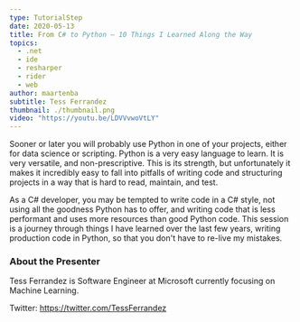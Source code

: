 ```yaml
---
type: TutorialStep
date: 2020-05-13
title: From C# to Python – 10 Things I Learned Along the Way
topics:
  - .net
  - ide
  - resharper
  - rider
  - web
author: maartenba
subtitle: Tess Ferrandez
thumbnail: ./thumbnail.png
video: "https://youtu.be/LDVVvwoVtLY"
---
```


Sooner or later you will probably use Python in one of your projects, either for data science or scripting. Python is a very easy language to learn. It is very versatile, and non-prescriptive. This is its strength, but unfortunately it makes it incredibly easy to fall into pitfalls of writing code and structuring projects in a way that is hard to read, maintain, and test.

As a C# developer, you may be tempted to write code in a C# style, not using all the goodness Python has to offer, and writing code that is less performant and uses more resources than good Python code. This session is a journey through things I have learned over the last few years, writing production code in Python, so that you don't have to re-live my mistakes.

### About the Presenter

Tess Ferrandez is Software Engineer at Microsoft currently focusing on Machine Learning.

Twitter: <https://twitter.com/TessFerrandez>
